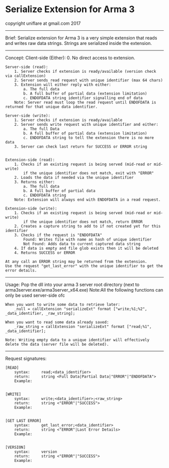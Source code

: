 Serialize Extension for Arma 3
===============================
copyright uniflare at gmail.com 2017


- - - - - - - - - - - - - - - - - - - - - - -
Brief:
	Serialize extension for Arma 3 is a very simple extension that reads and writes raw data strings.
	Strings are serialized inside the extension.

- - - - - - - - - - - - - - - - - - - - - - -
Concept:
	Client-side (Either):
		0. No direct access to extension.
		
	Server-side (read):
		1. Server checks if extension is ready/available (version check via callExtension)
		2. Server sends read request with unique identifier (max 64 chars)
		3. Extension will either reply with either:
			a. The full data
			b. A full buffer of partial data (extension limitation)
			c. ENDOFDATA string identifier signalling end of data
		Note: Server read must loop the read request until ENDOFDATA is returned for that unique data identifier.
		
	Server-side (write):
		1. Server checks if extension is ready/available
		2. Server sends write request with unique identifier and either:
			a. The full Data
			b. A full buffer of partial data (extension limitation)
			c. ENDOFDATA string to tell the extension there is no more data
		3. Server can check last return for SUCCESS or ERROR string
		

	Extension-side (read):
		1. Checks if an existing request is being served (mid-read or mid-write)
			if the unique identifier does not match, exit with "ERROR"
		2. Loads the data if needed via the unique identifier
		3. Returns either:
			a. The full data
			b. A full buffer of partial data
			c. ENDOFDATA string
		Note: Extension will always end with ENDOFDATA in a read request.

	Extension-side (write):
		1. Checks if an existing request is being served (mid-read or mid-write)
			if the unique identifier does not match, return ERROR
		2. Creates a capture string to add to if not created yet for this identifier
		3. Checks if the request is "ENDOFDATA"
			Found: Writes file with name as hash of unique identifier
			Not Found: Adds data to current captured data string
		4. If data is empty and file glob exists then it will be deleted
		4. Returns SUCCESS or ERROR
		
	At any call an ERROR string may be returned from the extension.
	Use the request "get_last_error" with the unique identifier to get the error details.

- - - - - - - - - - - - - - - - - - - - - - -
Usage:
	Pop the dll into your arma 3 server root directory (next to arma3server.exe/arma3server_x64.exe)
	Note:All the following functions can only be used server-side ofc
	
	When you want to write some data to retrieve later:
		_null = callExtension "serializeExt" format ["write;%1;%2", _data_identifier, _raw_string];
		
	When you want to read some data already saved:
		_raw_string = callExtension "serializeExt" format ["read;%1", _data_identifier];
		
	Note: Writing empty data to a unique identifier will effectively delete the data (server file will be deleted).

- - - - - - - - - - - - - - - - - - - - - - -
Request signatures:
	
	[READ]
		syntax:		read;<data_identifier>
		return:		string <Full Data|Partial Data|"ERROR"|"ENDOFDATA">
		Example:
			
			
	[WRITE]
		syntax:		write;<data_identifier>;<raw_string>
		return:		string <"ERROR"|"SUCCESS">
		Example:
			
			
	[GET LAST ERROR]
		syntax:		get_last_error;<data_identifier>
		return:		string <"ERROR"|Last Error Details>
		Example:
			
			
	[VERSION]
		syntax:		version
		return:		string <"ERROR"|"SUCCESS">
		Example:
			